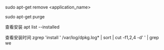 


sudo apt-get remove <application_name>


sudo apt-get purge <package-name>


查看安装
apt list --installed

查看安装时间
zgrep 'install ' /var/log/dpkg.log* | sort | cut -f1,2,4 -d' ' | grep we

